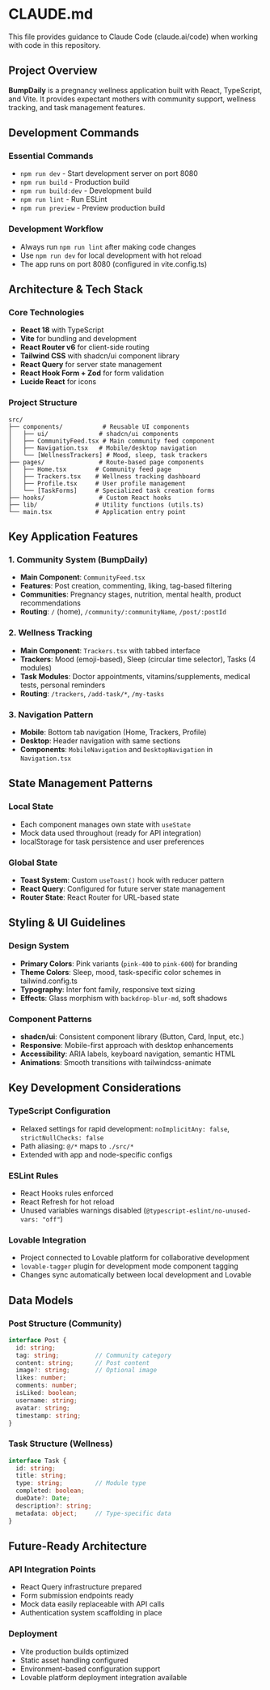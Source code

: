 # CLAUDE.md

This file provides guidance to Claude Code (claude.ai/code) when working with code in this repository.

## Project Overview

**BumpDaily** is a pregnancy wellness application built with React, TypeScript, and Vite. It provides expectant mothers with community support, wellness tracking, and task management features.

## Development Commands

### Essential Commands
- `npm run dev` - Start development server on port 8080
- `npm run build` - Production build 
- `npm run build:dev` - Development build
- `npm run lint` - Run ESLint
- `npm run preview` - Preview production build

### Development Workflow
- Always run `npm run lint` after making code changes
- Use `npm run dev` for local development with hot reload
- The app runs on port 8080 (configured in vite.config.ts)

## Architecture & Tech Stack

### Core Technologies
- **React 18** with TypeScript
- **Vite** for bundling and development
- **React Router v6** for client-side routing  
- **Tailwind CSS** with shadcn/ui component library
- **React Query** for server state management
- **React Hook Form + Zod** for form validation
- **Lucide React** for icons

### Project Structure
```
src/
├── components/           # Reusable UI components
│   ├── ui/              # shadcn/ui components
│   ├── CommunityFeed.tsx # Main community feed component
│   ├── Navigation.tsx   # Mobile/desktop navigation
│   └── [WellnessTrackers] # Mood, sleep, task trackers
├── pages/               # Route-based page components
│   ├── Home.tsx        # Community feed page
│   ├── Trackers.tsx    # Wellness tracking dashboard
│   ├── Profile.tsx     # User profile management
│   └── [TaskForms]     # Specialized task creation forms
├── hooks/               # Custom React hooks
├── lib/                # Utility functions (utils.ts)
└── main.tsx            # Application entry point
```

## Key Application Features

### 1. Community System (BumpDaily)
- **Main Component**: `CommunityFeed.tsx` 
- **Features**: Post creation, commenting, liking, tag-based filtering
- **Communities**: Pregnancy stages, nutrition, mental health, product recommendations
- **Routing**: `/` (home), `/community/:communityName`, `/post/:postId`

### 2. Wellness Tracking
- **Main Component**: `Trackers.tsx` with tabbed interface
- **Trackers**: Mood (emoji-based), Sleep (circular time selector), Tasks (4 modules)
- **Task Modules**: Doctor appointments, vitamins/supplements, medical tests, personal reminders
- **Routing**: `/trackers`, `/add-task/*`, `/my-tasks`

### 3. Navigation Pattern
- **Mobile**: Bottom tab navigation (Home, Trackers, Profile)
- **Desktop**: Header navigation with same sections
- **Components**: `MobileNavigation` and `DesktopNavigation` in `Navigation.tsx`

## State Management Patterns

### Local State
- Each component manages own state with `useState`
- Mock data used throughout (ready for API integration)
- localStorage for task persistence and user preferences

### Global State
- **Toast System**: Custom `useToast()` hook with reducer pattern
- **React Query**: Configured for future server state management
- **Router State**: React Router for URL-based state

## Styling & UI Guidelines

### Design System
- **Primary Colors**: Pink variants (`pink-400` to `pink-600`) for branding
- **Theme Colors**: Sleep, mood, task-specific color schemes in tailwind.config.ts
- **Typography**: Inter font family, responsive text sizing
- **Effects**: Glass morphism with `backdrop-blur-md`, soft shadows

### Component Patterns
- **shadcn/ui**: Consistent component library (Button, Card, Input, etc.)
- **Responsive**: Mobile-first approach with desktop enhancements  
- **Accessibility**: ARIA labels, keyboard navigation, semantic HTML
- **Animations**: Smooth transitions with tailwindcss-animate

## Key Development Considerations

### TypeScript Configuration
- Relaxed settings for rapid development: `noImplicitAny: false`, `strictNullChecks: false`
- Path aliasing: `@/*` maps to `./src/*`
- Extended with app and node-specific configs

### ESLint Rules
- React Hooks rules enforced
- React Refresh for hot reload
- Unused variables warnings disabled (`@typescript-eslint/no-unused-vars: "off"`)

### Lovable Integration
- Project connected to Lovable platform for collaborative development
- `lovable-tagger` plugin for development mode component tagging
- Changes sync automatically between local development and Lovable

## Data Models

### Post Structure (Community)
```typescript
interface Post {
  id: string;
  tag: string;          // Community category
  content: string;      // Post content
  image?: string;       // Optional image
  likes: number;
  comments: number;
  isLiked: boolean;
  username: string;
  avatar: string;
  timestamp: string;
}
```

### Task Structure (Wellness)
```typescript
interface Task {
  id: string;
  title: string;
  type: string;         // Module type
  completed: boolean;
  dueDate?: Date;
  description?: string;
  metadata: object;     // Type-specific data
}
```

## Future-Ready Architecture

### API Integration Points
- React Query infrastructure prepared
- Form submission endpoints ready
- Mock data easily replaceable with API calls
- Authentication system scaffolding in place

### Deployment
- Vite production builds optimized
- Static asset handling configured
- Environment-based configuration support
- Lovable platform deployment integration available